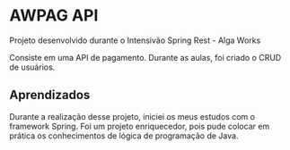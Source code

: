 
# AWPAG API

Projeto desenvolvido durante o Intensivão Spring Rest - Alga Works

Consiste em uma API de pagamento. Durante as aulas, foi criado o CRUD de usuários.




## Aprendizados

Durante a realização desse projeto, iniciei os meus estudos com o framework Spring. Foi um projeto enriquecedor, pois pude colocar em prática os conhecimentos de lógica de programação de Java.

